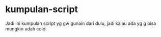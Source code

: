 # kumpulan-script
Jadi ini kumpulan script yg gw gunain dari dulu, jadi kalau ada yg g bisa mungkin udah coid. 
